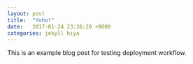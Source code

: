 ```yaml
---
layout: post
title:  "Yoho!"
date:   2017-01-24 23:36:20 +0000
categories: jekyll hiya
---
```

This is an example blog post for testing deployment workflow.
